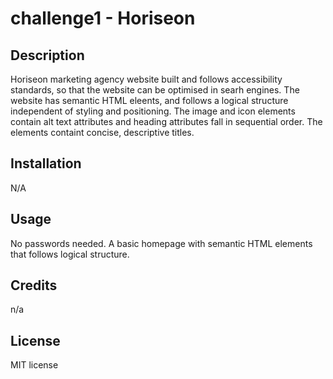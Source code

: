 # challenge1 - Horiseon


## Description 

Horiseon marketing agency website built and follows accessibility standards, so that the website can be optimised in searh engines. 
The website has semantic HTML eleents, and follows a logical structure independent of styling and positioning. The image and icon elements contain alt text attributes and heading attributes fall in sequential order. The elements containt concise, descriptive titles. 


## Installation

N/A


## Usage 

No passwords needed. A basic homepage with semantic HTML elements that follows logical structure.


## Credits

n/a


## License

MIT license